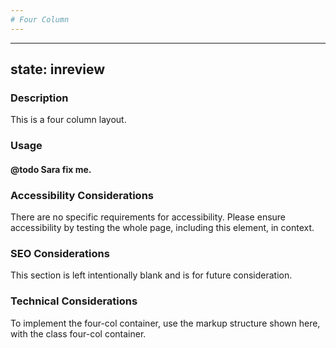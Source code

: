 ```yaml
---
# Four Column 
---
```


---
state: inreview
---

### Description
This is a four column layout.

### Usage
#### @todo Sara fix me.

### Accessibility Considerations
There are no specific requirements for accessibility. Please ensure accessibility by testing the whole page, including this element, in context.

### SEO Considerations
This section is left intentionally blank and is for future consideration.

### Technical Considerations
To implement the four-col container, use the markup structure shown here, with the class four-col container.
